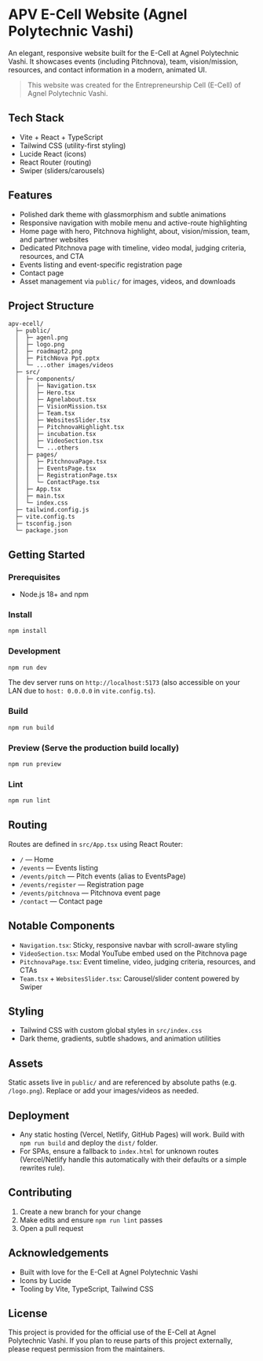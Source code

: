 # APV E-Cell Website (Agnel Polytechnic Vashi)

An elegant, responsive website built for the E-Cell at Agnel Polytechnic Vashi. It showcases events (including Pitchnova), team, vision/mission, resources, and contact information in a modern, animated UI.

> This website was created for the Entrepreneurship Cell (E-Cell) of Agnel Polytechnic Vashi.

## Tech Stack

- Vite + React + TypeScript
- Tailwind CSS (utility-first styling)
- Lucide React (icons)
- React Router (routing)
- Swiper (sliders/carousels)

## Features

- Polished dark theme with glassmorphism and subtle animations
- Responsive navigation with mobile menu and active-route highlighting
- Home page with hero, Pitchnova highlight, about, vision/mission, team, and partner websites
- Dedicated Pitchnova page with timeline, video modal, judging criteria, resources, and CTA
- Events listing and event-specific registration page
- Contact page
- Asset management via `public/` for images, videos, and downloads

## Project Structure

```
apv-ecell/
  ├─ public/
  │  ├─ agenl.png
  │  ├─ logo.png
  │  ├─ roadmapt2.png
  │  ├─ PitchNova Ppt.pptx
  │  └─ ...other images/videos
  ├─ src/
  │  ├─ components/
  │  │  ├─ Navigation.tsx
  │  │  ├─ Hero.tsx
  │  │  ├─ Agnelabout.tsx
  │  │  ├─ VisionMission.tsx
  │  │  ├─ Team.tsx
  │  │  ├─ WebsitesSlider.tsx
  │  │  ├─ PitchnovaHighlight.tsx
  │  │  ├─ incubation.tsx
  │  │  ├─ VideoSection.tsx
  │  │  └─ ...others
  │  ├─ pages/
  │  │  ├─ PitchnovaPage.tsx
  │  │  ├─ EventsPage.tsx
  │  │  ├─ RegistrationPage.tsx
  │  │  └─ ContactPage.tsx
  │  ├─ App.tsx
  │  ├─ main.tsx
  │  └─ index.css
  ├─ tailwind.config.js
  ├─ vite.config.ts
  ├─ tsconfig.json
  └─ package.json
```

## Getting Started

### Prerequisites

- Node.js 18+ and npm

### Install

```bash
npm install
```

### Development

```bash
npm run dev
```

The dev server runs on `http://localhost:5173` (also accessible on your LAN due to `host: 0.0.0.0` in `vite.config.ts`).

### Build

```bash
npm run build
```

### Preview (Serve the production build locally)

```bash
npm run preview
```

### Lint

```bash
npm run lint
```

## Routing

Routes are defined in `src/App.tsx` using React Router:

- `/` — Home
- `/events` — Events listing
- `/events/pitch` — Pitch events (alias to EventsPage)
- `/events/register` — Registration page
- `/events/pitchnova` — Pitchnova event page
- `/contact` — Contact page

## Notable Components

- `Navigation.tsx`: Sticky, responsive navbar with scroll-aware styling
- `VideoSection.tsx`: Modal YouTube embed used on the Pitchnova page
- `PitchnovaPage.tsx`: Event timeline, video, judging criteria, resources, and CTAs
- `Team.tsx` + `WebsitesSlider.tsx`: Carousel/slider content powered by Swiper

## Styling

- Tailwind CSS with custom global styles in `src/index.css`
- Dark theme, gradients, subtle shadows, and animation utilities

## Assets

Static assets live in `public/` and are referenced by absolute paths (e.g. `/logo.png`). Replace or add your images/videos as needed.

## Deployment

- Any static hosting (Vercel, Netlify, GitHub Pages) will work. Build with `npm run build` and deploy the `dist/` folder.
- For SPAs, ensure a fallback to `index.html` for unknown routes (Vercel/Netlify handle this automatically with their defaults or a simple rewrites rule).

## Contributing

1. Create a new branch for your change
2. Make edits and ensure `npm run lint` passes
3. Open a pull request

## Acknowledgements

- Built with love for the E-Cell at Agnel Polytechnic Vashi
- Icons by Lucide
- Tooling by Vite, TypeScript, Tailwind CSS

## License

This project is provided for the official use of the E-Cell at Agnel Polytechnic Vashi. If you plan to reuse parts of this project externally, please request permission from the maintainers.
